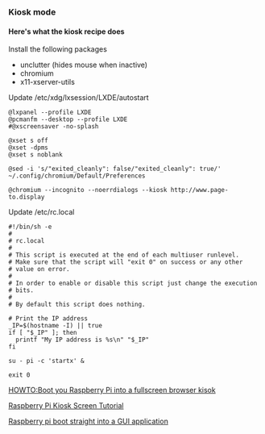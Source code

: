 ### Kiosk mode

#### Here's what the kiosk recipe does

Install the following packages
- unclutter (hides mouse when inactive)
- chromium
- x11-xserver-utils

Update /etc/xdg/lxsession/LXDE/autostart
```
@lxpanel --profile LXDE
@pcmanfm --desktop --profile LXDE
#@xscreensaver -no-splash

@xset s off 
@xset -dpms 
@xset s noblank 

@sed -i 's/"exited_cleanly": false/"exited_cleanly": true/' ~/.config/chromium/Default/Preferences

@chromium --incognito --noerrdialogs --kiosk http://www.page-to.display

```

Update /etc/rc.local
```
#!/bin/sh -e
#
# rc.local
#
# This script is executed at the end of each multiuser runlevel.
# Make sure that the script will "exit 0" on success or any other
# value on error.
#
# In order to enable or disable this script just change the execution
# bits.
#
# By default this script does nothing.

# Print the IP address
_IP=$(hostname -I) || true
if [ "$_IP" ]; then
  printf "My IP address is %s\n" "$_IP"
fi

su - pi -c 'startx' &

exit 0

```

[HOWTO:Boot you Raspberry Pi into a fullscreen browser kisok](http://blogs.wcode.org/2013/09/howto-boot-your-raspberry-pi-into-a-fullscreen-browser-kiosk/)

[Raspberry Pi Kiosk Screen Tutorial](https://www.danpurdy.co.uk/web-development/raspberry-pi-kiosk-screen-tutorial/)

[Raspberry pi boot straight into a GUI application](http://simonmcc.blogspot.com/2013/09/raspberry-pi-boot-straight-into-gui.html)

